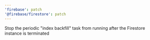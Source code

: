 ```yaml
---
'firebase': patch
'@firebase/firestore': patch
---
```


Stop the periodic "index backfill" task from running after the Firestore instance is terminated
